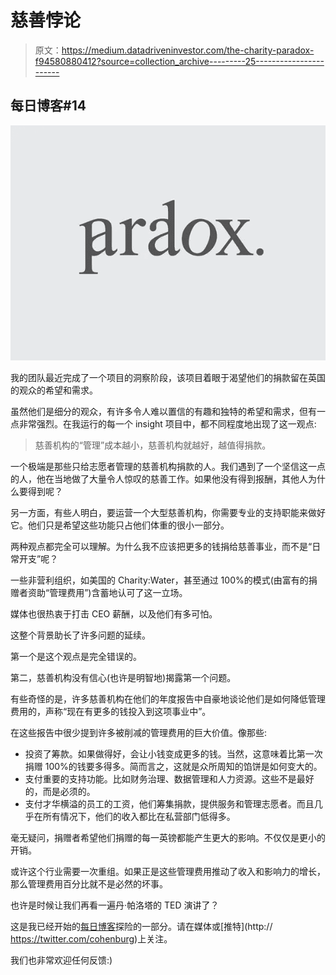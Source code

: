 # 慈善悖论

> 原文：<https://medium.datadriveninvestor.com/the-charity-paradox-f94580880412?source=collection_archive---------25----------------------->

## 每日博客#14

![](img/7087c7b8cf4894de20f834a08fd21138.png)

我的团队最近完成了一个项目的洞察阶段，该项目着眼于渴望他们的捐款留在英国的观众的希望和需求。

虽然他们是细分的观众，有许多令人难以置信的有趣和独特的希望和需求，但有一点非常强烈。在我运行的每一个 insight 项目中，都不同程度地出现了这一观点:

> 慈善机构的“管理”成本越小，慈善机构就越好，越值得捐款。

一个极端是那些只给志愿者管理的慈善机构捐款的人。我们遇到了一个坚信这一点的人，他在当地做了大量令人惊叹的慈善工作。如果他没有得到报酬，其他人为什么要得到呢？

另一方面，有些人明白，要运营一个大型慈善机构，你需要专业的支持职能来做好它。他们只是希望这些功能只占他们体重的很小一部分。

两种观点都完全可以理解。为什么我不应该把更多的钱捐给慈善事业，而不是“日常开支”呢？

一些非营利组织，如美国的 Charity:Water，甚至通过 100%的模式(由富有的捐赠者资助“管理费用”)含蓄地认可了这一立场。

媒体也很热衷于打击 CEO 薪酬，以及他们有多可怕。

这整个背景助长了许多问题的延续。

第一个是这个观点是完全错误的。

第二，慈善机构没有信心(也许是明智地)揭露第一个问题。

有些奇怪的是，许多慈善机构在他们的年度报告中自豪地谈论他们是如何降低管理费用的，声称“现在有更多的钱投入到这项事业中”。

在这些报告中很少提到许多被削减的管理费用的巨大价值。像那些:

*   投资了筹款。如果做得好，会让小钱变成更多的钱。当然，这意味着比第一次捐赠 100%的钱要多得多。简而言之，这就是众所周知的馅饼是如何变大的。
*   支付重要的支持功能。比如财务治理、数据管理和人力资源。这些不是最好的，而是必须的。
*   支付才华横溢的员工的工资，他们筹集捐款，提供服务和管理志愿者。而且几乎在所有情况下，他们的收入都比在私营部门低得多。

毫无疑问，捐赠者希望他们捐赠的每一英镑都能产生更大的影响。不仅仅是更小的开销。

或许这个行业需要一次重组。如果正是这些管理费用推动了收入和影响力的增长，那么管理费用百分比就不是必然的坏事。

也许是时候让我们再看一遍丹·帕洛塔的 TED 演讲了？

这是我已经开始的[每日博客](https://link.medium.com/XSj8qnOxGR)探险的一部分。请在媒体或[推特](http:// https://twitter.com/cohenburg)上关注。

我们也非常欢迎任何反馈:)